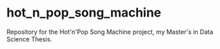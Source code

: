 # hot_n_pop_song_machine
Repository for the Hot'n'Pop Song Machine project, my Master's in Data Science Thesis.
